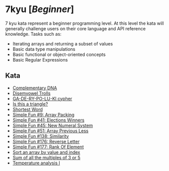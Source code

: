 # 7kyu [*Beginner*]
7 kyu kata represent a beginner programming level. At this level the kata will generally challenge users on their core language and API reference knowledge. Tasks such as:  
- Iterating arrays and returning a subset of values  
- Basic data type manipulations  
- Basic functional or object-oriented concepts  
- Basic Regular Expressions

## Kata

- [Complementary DNA](https://www.codewars.com/kata/554e4a2f232cdd87d9000038/)
- [Disemvowel Trolls](https://www.codewars.com/kata/disemvowel-trolls/)  
- [GA-DE-RY-PO-LU-KI cypher](https://www.codewars.com/kata/ga-de-ry-po-lu-ki-cypher/)
- [Is this a triangle?](https://www.codewars.com/kata/is-this-a-triangle/)
- [Shortest Word](https://www.codewars.com/kata/shortest-word/)
- [Simple Fun #9: Array Packing](https://www.codewars.com/kata/588453ea56daa4af920000ca/)
- [Simple Fun #41: Elections Winners](https://www.codewars.com/kata/simple-fun-number-41-elections-winners/)
- [Simple Fun #45: New Numeral System](https://www.codewars.com/kata/simple-fun-number-45-new-numeral-system)
- [Simple Fun #51: Array Previous Less](https://www.codewars.com/kata/simple-fun-number-51-array-previous-less)
- [Simple Fun #138: Similarity](https://www.codewars.com/kata/simple-fun-number-138-similarity/)
- [Simple Fun #176: Reverse Letter](https://www.codewars.com/kata/58b8c94b7df3f116eb00005b/)
- [Simple Fun #177: Rank Of Element](https://www.codewars.com/kata/58b8cc7e8e7121740700002d/)
- [Sort an array by value and index](https://www.codewars.com/kata/58e0cb3634a3027180000040/)
- [Sum of all the multiples of 3 or 5](https://www.codewars.com/kata/sum-of-all-the-multiples-of-3-or-5/)
- [Temperature analysis I](https://www.codewars.com/kata/temperature-analysis-i)
